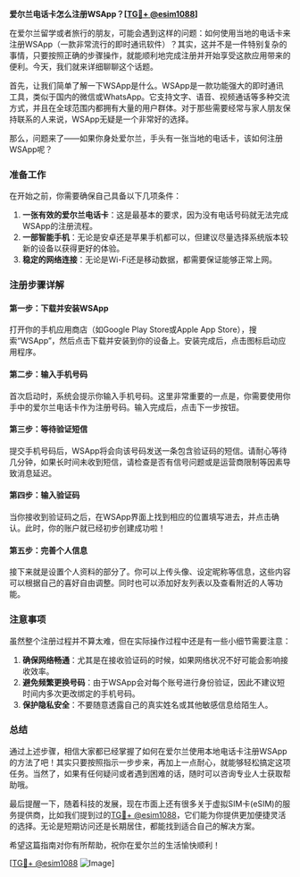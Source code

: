 **爱尔兰电话卡怎么注册WSApp？[[TG💪+ @esim1088](https://t.me/s/esim1088)]**

在爱尔兰留学或者旅行的朋友，可能会遇到这样的问题：如何使用当地的电话卡来注册WSApp（一款非常流行的即时通讯软件）？其实，这并不是一件特别复杂的事情，只要按照正确的步骤操作，就能顺利地完成注册并开始享受这款应用带来的便利。今天，我们就来详细聊聊这个话题。

首先，让我们简单了解一下WSApp是什么。WSApp是一款功能强大的即时通讯工具，类似于国内的微信或WhatsApp。它支持文字、语音、视频通话等多种交流方式，并且在全球范围内都拥有大量的用户群体。对于那些需要经常与家人朋友保持联系的人来说，WSApp无疑是一个非常好的选择。

那么，问题来了——如果你身处爱尔兰，手头有一张当地的电话卡，该如何注册WSApp呢？

### 准备工作

在开始之前，你需要确保自己具备以下几项条件：

1. **一张有效的爱尔兰电话卡**：这是最基本的要求，因为没有电话号码就无法完成WSApp的注册流程。
2. **一部智能手机**：无论是安卓还是苹果手机都可以，但建议尽量选择系统版本较新的设备以获得更好的体验。
3. **稳定的网络连接**：无论是Wi-Fi还是移动数据，都需要保证能够正常上网。

### 注册步骤详解

#### 第一步：下载并安装WSApp

打开你的手机应用商店（如Google Play Store或Apple App Store），搜索“WSApp”，然后点击下载并安装到你的设备上。安装完成后，点击图标启动应用程序。

#### 第二步：输入手机号码

首次启动时，系统会提示你输入手机号码。这里非常重要的一点是，你需要使用你手中的爱尔兰电话卡作为注册号码。输入完成后，点击下一步按钮。

#### 第三步：等待验证短信

提交手机号码后，WSApp将会向该号码发送一条包含验证码的短信。请耐心等待几分钟，如果长时间未收到短信，请检查是否有信号问题或是运营商限制等因素导致消息延迟。

#### 第四步：输入验证码

当你接收到验证码之后，在WSApp界面上找到相应的位置填写进去，并点击确认。此时，你的账户就已经初步创建成功啦！

#### 第五步：完善个人信息

接下来就是设置个人资料的部分了。你可以上传头像、设定昵称等信息，这些内容可以根据自己的喜好自由调整。同时也可以添加好友列表以及查看附近的人等功能。

### 注意事项

虽然整个注册过程并不算太难，但在实际操作过程中还是有一些小细节需要注意：

1. **确保网络畅通**：尤其是在接收验证码的时候，如果网络状况不好可能会影响接收效率。
2. **避免频繁更换号码**：由于WSApp会对每个账号进行身份验证，因此不建议短时间内多次更改绑定的手机号码。
3. **保护隐私安全**：不要随意透露自己的真实姓名或其他敏感信息给陌生人。

### 总结

通过上述步骤，相信大家都已经掌握了如何在爱尔兰使用本地电话卡注册WSApp的方法了吧！其实只要按照指示一步步来，再加上一点耐心，就能够轻松搞定这项任务。当然了，如果有任何疑问或者遇到困难的话，随时可以咨询专业人士获取帮助哦。

最后提醒一下，随着科技的发展，现在市面上还有很多关于虚拟SIM卡(eSIM)的服务提供商，比如我们提到过的[TG💪+ @esim1088](https://t.me/s/esim1088)，它们能为你提供更加便捷灵活的选择。无论是短期访问还是长期居住，都能找到适合自己的解决方案。

希望这篇指南对你有所帮助，祝你在爱尔兰的生活愉快顺利！

[[TG💪+ @esim1088](https://t.me/s/esim1088) ![Image](https://i.postimg.cc/4NQfJmqS/Snipaste-2025-05-13-00-14-12.png)]